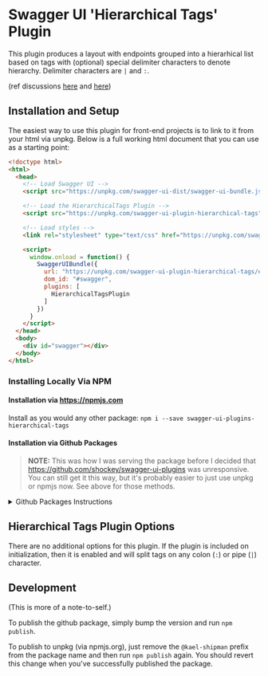 Swagger UI 'Hierarchical Tags' Plugin
==================================================================

This plugin produces a layout with endpoints grouped into a hierarhical list based on tags with
(optional) special delimiter characters to denote hierarchy. Delimiter characters are `|` and `:`.

(ref discussions [here](https://github.com/swagger-api/swagger-ui/issues/5969) and [here](https://github.com/OAI/OpenAPI-Specification/issues/1367))


## Installation and Setup

The easiest way to use this plugin for front-end projects is to link to it from your html via unpkg.
Below is a full working html document that you can use as a starting point:

```html
<!doctype html>
<html>
  <head>
    <!-- Load Swagger UI -->
    <script src="https://unpkg.com/swagger-ui-dist/swagger-ui-bundle.js"></script> 

    <!-- Load the HierarchicalTags Plugin -->
    <script src="https://unpkg.com/swagger-ui-plugin-hierarchical-tags"></script>

    <!-- Load styles -->
    <link rel="stylesheet" type="text/css" href="https://unpkg.com/swagger-ui-dist/swagger-ui.css" />

    <script>
      window.onload = function() {
        SwaggerUIBundle({
          url: "https://unpkg.com/swagger-ui-plugin-hierarchical-tags/example/pet-store.json",
          dom_id: "#swagger",
          plugins: [
            HierarchicalTagsPlugin
          ]
        })
      }
    </script>
  </head>
  <body>
    <div id="swagger"></div>
  </body>
</html> 
```

### Installing Locally Via NPM

#### Installation via https://npmjs.com

Install as you would any other package: `npm i --save swagger-ui-plugins-hierarchical-tags`

#### Installation via Github Packages

> **NOTE:** This was how I was serving the package before I decided that https://github.com/shockey/swagger-ui-plugins
> was unresponsive. You can still get it this way, but it's probably easier to just use unpkg or npmjs now. See above
> for those methods.

<details>
  <summary>Github Packages Instructions</summary>

You can install this package from my personal github repo. To do so, you should create a
package-local `.npmrc` file, if not already created, and add the following to it:

```
@kael-shipman:registry=https://npm.pkg.github.com/kael-shipman
```

Next, if you have not already set up your system to use npm packages from github, you'll have to set
up github authentication for npm:

1. Create a github personal access token for your account ([tutorial](https://docs.github.com/en/authentication/keeping-your-account-and-data-secure/creating-a-personal-access-token)).
   I believe the only scope you'll need for your token is `read:packages` (which is _underneath_
   `write:packages` - you don't have to check them both).
2. Add `//npm.pkg.github.com/:_authToken=YOUR-TOKEN` to your user-specific `.npmrc` file. (The one
   at `~/.npmrc`, NOT the one in your package repo. If that file doesn't exist, then create it.)
   Make sure to put the value of your token in instead of the string `YOUR-TOKEN`.

Once you've done that, you should be able to install it as normal like so:

```
npm install --save @kael-shipman/swagger-ui-plugin-hierarchical-tags
```

Finally, require it in your client-side application and apply it to your swagger instance:

```js
const HierarchicalTagsPlugin = require('@kael-shipman/swagger-ui-plugin-hierarchical-tags');

SwaggerUI({
  // your options here...
  plugins: [
    HierarchicalTagsPlugin
  ]
})
```

</details>


## Hierarchical Tags Plugin Options

There are no additional options for this plugin. If the plugin is included on initialization, then
it is enabled and will split tags on any colon (`:`) or pipe (`|`) character.


## Development

(This is more of a note-to-self.)

To publish the github package, simply bump the version and run `npm publish`.

To publish to unpkg (via npmjs.org), just remove the `@kael-shipman` prefix from the package name
and then run `npm publish` again. You should revert this change when you've successfully published
the package.

